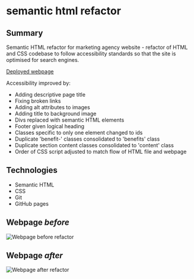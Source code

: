 # semantic html refactor

## Summary

Semantic HTML refactor for marketing agency website - refactor of HTML and CSS codebase to follow accessibility standards so that the site is optimised for search engines.

[Deployed webpage](https://kris1825.github.io/html-semantico/)

Accessibility improved by:

- Adding descriptive page title
- Fixing broken links
- Adding alt attributes to images
- Adding title to background image
- Divs replaced with semantic HTML elements
- Footer given logical heading
- Classes specific to only one element changed to ids
- Duplicate 'benefit-' classes consolidated to 'benefits' class
- Duplicate section content classes consolidated to 'content' class
- Order of CSS script adjusted to match flow of HTML file and webpage

## Technologies

- Semantic HTML
- CSS
- Git
- GitHub pages

## Webpage _before_

![Webpage before refactor](screenshots/before/screencapture-127-0-0-1-5501-index-html-2022-04-05-17_15_05.png)

## Webpage _after_

![Webpage after refactor](screenshots/after/screencapture-127-0-0-1-5501-index-html-2022-04-05-17_15_05.png)
